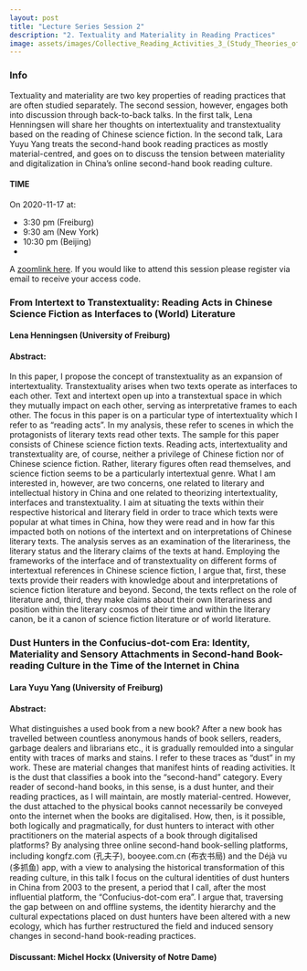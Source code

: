 ```yaml
---
layout: post
title: "Lecture Series Session 2"
description: "2. Textuality and Materiality in Reading Practices"
image: assets/images/Collective_Reading_Activities_3_(Study_Theories_of_the_Proletariat-5).jpg
---
```


### Info
Textuality and materiality are two key properties of reading practices that are often studied separately. The second session, however, engages both into discussion through back-to-back talks. In the first talk, Lena Henningsen will share her thoughts on intertextuality and transtextuality based on the reading of Chinese science fiction. In the second talk, Lara Yuyu Yang treats the second-hand book reading practices as mostly material-centred, and goes on to discuss the tension between materiality and digitalization in China’s online second-hand book reading culture.

#### TIME

On 2020-11-17 at:
-  3:30 pm (Freiburg) 
-  9:30 am (New York)
-  10:30 pm (Beijing)
- 
A [zoomlink here](https://uni-freiburg.zoom.us/j/83487054977). If you would like to attend this session please register via email to receive your access code. 

###  From Intertext to Transtextuality: Reading Acts in Chinese Science Fiction as Interfaces to (World) Literature 
#### Lena Henningsen (University of Freiburg)
#### Abstract:
In this paper, I propose the concept of transtextuality as an expansion of intertextuality. Transtextuality arises when two texts operate as interfaces to each other. Text and intertext open up into a transtextual space in which they mutually impact on each other, serving as interpretative frames to each other. The focus in this paper is on a particular type of intertextuality which I refer to as “reading acts”. In my analysis, these refer to scenes in which the protagonists of literary texts read other texts. The sample for this paper consists of Chinese science fiction texts. Reading acts, intertextuality and transtextuality are, of course, neither a privilege of Chinese fiction nor of Chinese science fiction. Rather, literary figures often read themselves, and science fiction seems to be a particularly intertextual genre. What I am interested in, however, are two concerns, one related to literary and intellectual history in China and one related to theorizing intertextuality, interfaces and transtextuality. I aim at situating the texts within their respective historical and literary field in order to trace which texts were popular at what times in China, how they were read and in how far this impacted both on notions of the intertext and on interpretations of Chinese literary texts. The analysis serves as an examination of the literariness, the literary status and the literary claims of the texts at hand. Employing the frameworks of the interface and of transtextuality on different forms of intertextual references in Chinese science fiction, I argue that, first, these texts provide their readers with knowledge about and interpretations of science fiction literature and beyond. Second, the texts reflect on the role of literature and, third, they make claims about their own literariness and position within the literary cosmos of their time and within the literary canon, be it a canon of science fiction literature or of world literature.

### Dust Hunters in the Confucius-dot-com Era: Identity, Materiality and Sensory Attachments in Second-hand Book-reading Culture in the Time of the Internet in China
#### Lara Yuyu Yang (University of Freiburg)
#### Abstract:
What distinguishes a used book from a new book? After a new book has travelled between countless anonymous hands of book sellers, readers, garbage dealers and librarians etc., it is gradually remoulded into a singular entity with traces of marks and stains. I refer to these traces as “dust” in my work. These are material changes that manifest hints of reading activities. It is the dust that classifies a book into the “second-hand” category. Every reader of second-hand books, in this sense, is a dust hunter, and their reading practices, as I will maintain, are mostly material-centred. However, the dust attached to the physical books cannot necessarily be conveyed onto the internet when the books are digitalised. How, then, is it possible, both logically and pragmatically, for dust hunters to interact with other practitioners on the material aspects of a book through digitalised platforms?
By analysing three online second-hand book-selling platforms, including kongfz.com (孔夫子), booyee.com.cn (布衣书局) and the Déjà vu (多抓鱼) app, with a view to analysing the historical transformation of this reading culture, in this talk I focus on the cultural identities of dust hunters in China from 2003 to the present, a period that I call, after the most influential platform, the “Confucius-dot-com era”. I argue that, traversing the gap between on and offline systems, the identity hierarchy and the cultural expectations placed on dust hunters have been altered with a new ecology, which has further restructured the field and induced sensory changes in second-hand book-reading practices.

#### Discussant: Michel Hockx (University of Notre Dame)